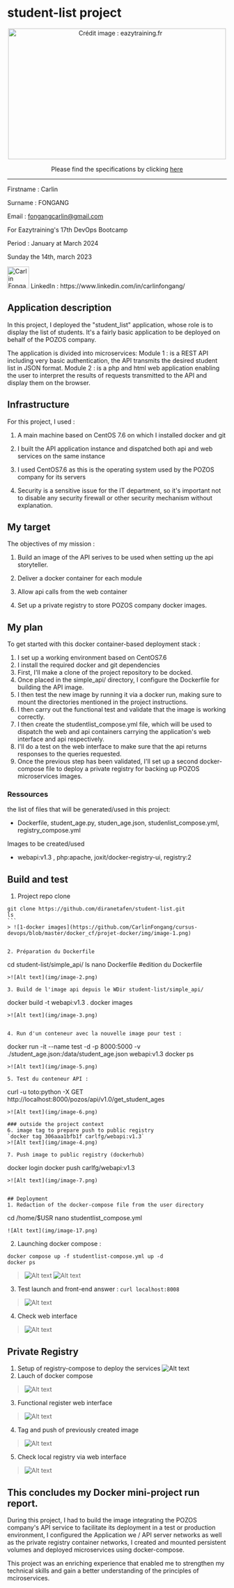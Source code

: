 # student-list project
<p align="center">
  <a href="https://github.com/diranetafen/student-list.git">
    <img src="https://user-images.githubusercontent.com/18481009/84582395-ba230b00-adeb-11ea-9453-22ed1be7e268.jpg" alt="Crédit image : eazytraining.fr" width="500" height="300">
  </a>
</p>
<p align="center">Please find the specifications by clicking <a href="https://github.com/diranetafen/student-list.git">here</a></p>


------------

Firstname : Carlin

Surname : FONGANG

Email : fongangcarlin@gmail.com

For Eazytraining's 17th DevOps Bootcamp

Period : January at March 2024

Sunday the 14th, march 2023


<img src="https://media.licdn.com/dms/image/C4E03AQEUnPkOFFTrWQ/profile-displayphoto-shrink_400_400/0/1618084678051?e=1710979200&v=beta&t=sMjRKoI0WFlbqYYgN0TWVobs9k31DBeSiOffAOM8HAo" width="50" height="50" alt="Carlin Fongang"> 
LinkedIn : https://www.linkedin.com/in/carlinfongang/


## Application description
In this project, I deployed the "student_list" application, whose role is to display the list of students. It's a fairly basic application to be deployed on behalf of the POZOS company.

The application is divided into microservices: 
Module 1 : is a REST API including very basic authentication, the API transmits the desired student list in JSON format.
Module 2 : is a php and html web application enabling the user to interpret the results of requests transmitted to the API and display them on the browser.

## Infrastructure
For this project, I used : 
1. A main machine based on CentOS 7.6 on which I installed docker and git

2. I built the API application instance and dispatched both api and web services on the same instance

3. I used CentOS7.6 as this is the operating system used by the POZOS company for its servers

4. Security is a sensitive issue for the IT department, so it's important not to disable any security firewall or other security mechanism without explanation.

## My target
The objectives of my mission : 

1. Build an image of the API serives to be used when setting up the api storyteller.

2. Deliver a docker container for each module 

3. Allow api calls from the web container

4. Set up a private registry to store POZOS company docker images.



## My plan
To get started with this docker container-based deployment stack : 
1. I set up a working environment based on CentOS7.6 
2. I install the required docker and git dependencies 
3. First, I'll make a clone of the project repository to be docked. 
4. Once placed in the simple_api/ directory, I configure the Dockerfile for building the API image.
5. I then test the new image by running it via a docker run, making sure to mount the directories mentioned in the project instructions.
6. I then carry out the functional test and validate that the image is working correctly.
7. I then create the studentlist_compose.yml file, which will be used to dispatch the web and api containers carrying the application's web interface and api respectively. 
7. I'll do a test on the web interface to make sure that the api returns responses to the queries requested.
8. Once the previous step has been validated, I'll set up a second docker-compose file to deploy a private registry for backing up POZOS microservices images.

### Ressources
the list of files that will be generated/used in this project: 
 - Dockerfile, student_age.py, studen_age.json, studenlist_compose.yml, registry_compose.yml

 Images to be created/used
 - webapi:v1.3 , php:apache, joxit/docker-registry-ui, registry:2


## Build and test
1. Project repo clone
````
git clone https://github.com/diranetafen/student-list.git
ls
```
> ![1-docker images](https://github.com/CarlinFongang/cursus-devops/blob/master/docker_cf/projet-docker/img/image-1.png)


2. Préparation du Dockerfile
````
cd student-list/simple_api/
ls
nano Dockerfile #edition du Dockerfile
````
>![Alt text](img/image-2.png)

3. Build de l'image api depuis le WDir student-list/simple_api/
````
docker build -t webapi:v1.3 .
docker images
````
>![Alt text](img/image-3.png)


4. Run d'un conteneur avec la nouvelle image pour test : 
 ````
 docker run -it --name test -d -p 8000:5000 -v ./student_age.json:/data/student_age.json webapi:v1.3
 docker ps
 ````
>![Alt text](img/image-5.png)

5. Test du conteneur API : 
````
curl -u toto:python -X GET http://localhost:8000/pozos/api/v1.0/get_student_ages
````
>![Alt text](img/image-6.png)

### outside the project context
6. image tag to prepare push to public registry
`docker tag 306aaa1bfb1f carlfg/webapi:v1.3`
>![Alt text](img/image-4.png)

7. Push image to public registry (dockerhub)
````
docker login
docker push carlfg/webapi:v1.3
````
>![Alt text](img/image-7.png)


## Deployment
1. Redaction of the docker-compose file from the user directory
````
cd /home/$USR
nano studentlist_compose.yml
````
![Alt text](img/image-17.png)
````


2. Launching docker compose :
````
docker compose up -f studentlist-compose.yml up -d
docker ps
````
>![Alt text](img/image-8.png)
>![Alt text](img/image-9.png)

3. Test launch and front-end answer :
`curl localhost:8008`
>![Alt text](img/image-10.png)

4. Check web interface
>![Alt text](img/image-11.png)

## Private Registry
1. Setup of registry-compose to deploy the services
![Alt text](img/image-12.png)
2. Lauch of docker compose 

>![Alt text](img/image-16.png)


3. Functional register web interface
>![Alt text](img/image-13.png)

4. Tag and push of previously created image
>![Alt text](img/image-14.png)

5. Check local registry via web interface
>![Alt text](img/image-15.png)

## This concludes my Docker mini-project run report.
During this project, I had to build the image integrating the POZOS company's API service to facilitate its deployment in a test or production environment, I configured the Application we / API server networks as well as the private registry container networks, I created and mounted persistent volumes and deployed microservices using docker-compose. 

This project was an enriching experience that enabled me to strengthen my technical skills and gain a better understanding of the principles of mciroservices.